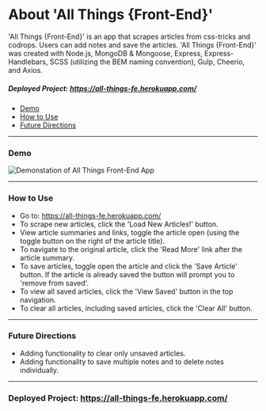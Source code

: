 # About 'All Things {Front-End}'

'All Things {Front-End}' is an app that scrapes articles from css-tricks and codrops. Users can add notes and save the articles. 'All Things {Front-End}' was created with Node.js, MongoDB & Mongoose, Express, Express-Handlebars, SCSS (utilizing the BEM naming convention), Gulp, Cheerio, and Axios.

##### Deployed Project: https://all-things-fe.herokuapp.com/

- [Demo](#demo)
- [How to Use](#how-to-use)
- [Future Directions](#future-directions)

---
### Demo
![Demonstation of All Things Front-End App](Demo.gif)

---
### How to Use
* Go to: https://all-things-fe.herokuapp.com/
* To scrape new articles, click the 'Load New Articles!' button.
* View article summaries and links, toggle the article open (using the toggle button on the right of the article title).
* To navigate to the original article, click the 'Read More' link after the article summary.
* To save articles, toggle open the article and click the 'Save Article' button. If the article is already saved the button will prompt you to 'remove from saved'.
* To view all saved articles, click the 'View Saved' button in the top navigation.
* To clear all articles, including saved articles, click the 'Clear All' button.

---
### Future Directions
* Adding functionality to clear only unsaved articles.
* Adding functionality to save multiple notes and to delete notes individually.

---
### Deployed Project: https://all-things-fe.herokuapp.com/